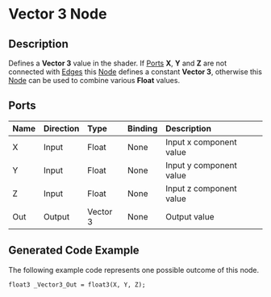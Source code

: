 # Vector 3 Node

## Description

Defines a **Vector 3** value in the shader. If [Ports](Port.md) **X**, **Y** and **Z** are not connected with [Edges](Edge.md) this [Node](Node.md) defines a constant **Vector 3**, otherwise this [Node](Node.md) can be used to combine various **Float** values.

## Ports

| Name        | Direction           | Type  | Binding | Description |
|:------------ |:-------------|:-----|:---|:---|
| X      | Input | Float    | None | Input x component value |
| Y      | Input | Float    | None | Input y component value |
| Z      | Input | Float    | None | Input z component value |
| Out | Output      |    Vector 3 | None | Output value |

## Generated Code Example

The following example code represents one possible outcome of this node.

```
float3 _Vector3_Out = float3(X, Y, Z);
```
